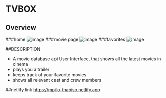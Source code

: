 # TVBOX

## Overview
###home
![image](https://github.com/202404-Y-ZA-FSW/movies-project-thabisompilo/assets/165550448/aa13b51d-778c-4fdc-a9d0-113f19680f54)
###movie page
![image](https://github.com/202404-Y-ZA-FSW/movies-project-thabisompilo/assets/165550448/3fa139cf-04d2-48a8-98a6-ea451eeecd8e)
###favorites
![image](https://github.com/202404-Y-ZA-FSW/movies-project-thabisompilo/assets/165550448/a6c2072d-2243-4532-aa4f-4c384e00f3e1)


##DESCRIPTION
- A movie database api User Interface, that shows all the latest movies in cinema
- plays you a trailer
- keeps track of your favorite movies
- shows all relevant cast and crew members

 ##netlify link
https://mpilo-thabiso.netlify.app
